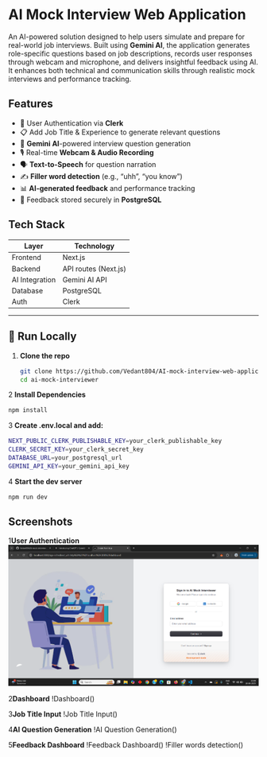 # AI Mock Interview Web Application

An AI-powered solution designed to help users simulate and prepare for real-world job interviews. Built using **Gemini AI**, the application generates role-specific questions based on job descriptions, records user responses through webcam and microphone, and delivers insightful feedback using AI. It enhances both technical and communication skills through realistic mock interviews and performance tracking.

## Features

- 🔐 User Authentication via **Clerk**
- 📋 Add Job Title & Experience to generate relevant questions
- 🧠 **Gemini AI**-powered interview question generation
- 🎙️ Real-time **Webcam & Audio Recording**
- 🗣️ **Text-to-Speech** for question narration
- ✍️ **Filler word detection** (e.g., “uhh”, “you know”)
- 📊 **AI-generated feedback** and performance tracking
- 🧾 Feedback stored securely in **PostgreSQL**

## Tech Stack
| Layer        | Technology               |
|--------------|---------------------------|
| Frontend     | Next.js                   |
| Backend      | API routes (Next.js)      |
| AI Integration | Gemini AI API           |
| Database     | PostgreSQL                |
| Auth         | Clerk                     |

---

## 🧪 Run Locally

1. **Clone the repo**
   ```bash
   git clone https://github.com/Vedant804/AI-mock-interview-web-application.git
   cd ai-mock-interviewer
   
2 **Install Dependencies**
   ```bash
   npm install
```
3 **Create .env.local and add:**
   ```bash
NEXT_PUBLIC_CLERK_PUBLISHABLE_KEY=your_clerk_publishable_key
CLERK_SECRET_KEY=your_clerk_secret_key
DATABASE_URL=your_postgresql_url
GEMINI_API_KEY=your_gemini_api_key
```
4 **Start the dev server**
   ```bash
npm run dev
```

## Screenshots

1**User Authentication**
![User Authentication](https://github.com/Vedant804/AI-mock-interview-web-application/blob/main/ai-mock-interviewer/public/ss1.png?raw=true)

2**Dashboard**
!Dashboard()

3**Job Title Input**
!Job Title Input()

4**AI Question Generation**
!AI Question Generation()

5**Feedback Dashboard**
!Feedback Dashboard()
!Filler words detection()








